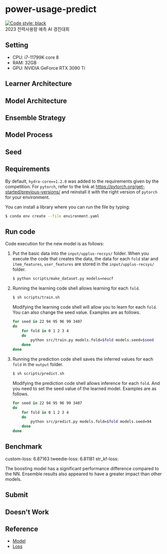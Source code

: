 # power-usage-predict
[![Code style: black](https://img.shields.io/badge/code%20style-black-000000.svg)](https://github.com/psf/black)  
2023 전력사용량 예측 AI 경진대회

## Setting
- CPU: i7-11799K core 8
- RAM: 32GB
- GPU: NVIDIA GeForce RTX 3090 Ti

## Learner Architecture


## Model Architecture


## Ensemble Strategy

## Model Process

## Seed


## Requirements

By default, `hydra-core==1.2.0` was added to the requirements given by the competition.
For `pytorch`, refer to the link at https://pytorch.org/get-started/previous-versions/ and reinstall it with the right version of `pytorch` for your environment.

You can install a library where you can run the file by typing:

```sh
$ conda env create --file environment.yaml
```

## Run code

Code execution for the new model is as follows:

1. Put the basic data into the `input/upplus-recsys/` folder. When you execute the code that creates the data, the data for each `fold` star and `item_features`, `user_features` are stored in the `input/upplus-recsys/` folder.

   ```sh
   $ python scripts/make_dataset.py models=neucf
   ```

2. Running the learning code shell allows learning for each `fold`.

   ```sh
   $ sh scripts/train.sh
   ```

   Modifying the learning code shell will allow you to learn for each `fold`. You can also change the seed value. Examples are as follows.

   ```sh
   for seed in 22 94 95 96 99 3407
   do
       for fold in 0 1 2 3 4
       do
           python src/train.py models.fold=$fold models.seed=$seed
       done
   done
   ```

3. Running the prediction code shell saves the inferred values for each `fold` in the `output` folder.

   ```sh
   $ sh scripts/predict.sh
   ```

   Modifying the prediction code shell allows inference for each `fold`. And you need to set the seed value of the learned model. Examples are as follows.

   ```sh
   for seed in 22 94 95 96 99 3407
   do
       for fold in 0 1 2 3 4
       do
           python src/predict.py models.fold=$fold models.seed=94
       done
   done
   ```

## Benchmark
custom-loss: 6.87163
tweedie-loss: 6.81181
str_kf-loss:  

The boosting model has a significant performance difference compared to the NN. Ensemble results also appeared to have a greater impact than other models.

## Submit

## Doesn't Work


## Reference

- [Model](https://www.sciencedirect.com/science/article/pii/S0169207021001874)
- [Loss](https://www.sciencedirect.com/science/article/pii/S0169207021001679)